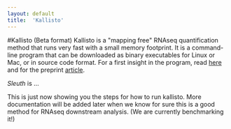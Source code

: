 ```yaml
---
layout: default
title:  'Kallisto'
---
```


#Kallisto (Beta format)
Kallisto is a "mapping free" RNAseq quantification method that runs very fast with a small memory footprint. It is a command-line program that can be downloaded as binary executables for Linux or Mac, or in source code format. For a first insight in the program, read [here](https://liorpachter.wordpress.com/2015/05/10/near-optimal-rna-seq-quantification-with-kallisto/) and for the preprint [article](https://liorpachter.wordpress.com/2015/05/10/near-optimal-rna-seq-quantification-with-kallisto/).

*Sleuth* is ...

This is just now showing you the steps for how to run kallisto. More documentation will be added later when we know for sure this is a good method for RNAseq downstream analysis. (We are currently benchmarking it!)

 

